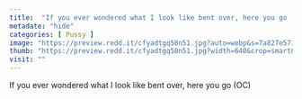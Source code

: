 ```yaml
---
title:  "If you ever wondered what I look like bent over, here you go (OC)"
metadate: "hide"
categories: [ Pussy ]
image: "https://preview.redd.it/cfyadtgq58n51.jpg?auto=webp&s=7a827e571b2e021490c650dd612f3f14aee40333"
thumb: "https://preview.redd.it/cfyadtgq58n51.jpg?width=640&crop=smart&auto=webp&s=b34f98bf456a9f6ed0663ab3080a7721ffa1c7d6"
visit: ""
---
```

If you ever wondered what I look like bent over, here you go (OC)
